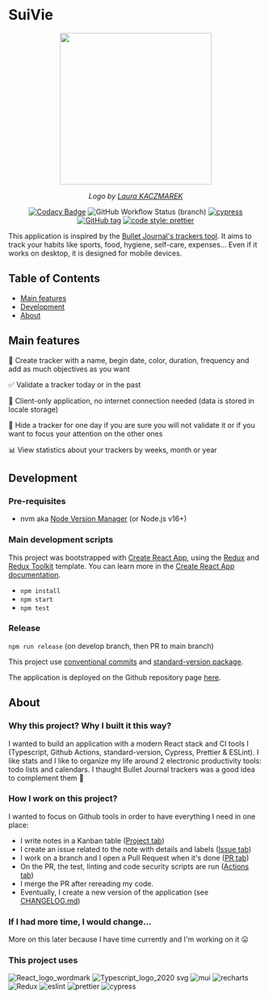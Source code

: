 # SuiVie

<div align="center">
  <img src="https://user-images.githubusercontent.com/20704943/167381575-94f28897-0e11-40c9-a8db-5d00e90166ae.png" width=300 style="margin:auto"/>
  <p><i>
    Logo by <a href="https://laurakaczmarek.fr">Laura KACZMAREK</a>
  </i></p>

[![Codacy Badge](https://app.codacy.com/project/badge/Grade/9f4ce0a620d94a07aad5190f009b9b79)](https://www.codacy.com/gh/Clm-Roig/suivie/dashboard?utm_source=github.com&utm_medium=referral&utm_content=Clm-Roig/suivie&utm_campaign=Badge_Grade)
![GitHub Workflow Status (branch)](https://img.shields.io/github/workflow/status/clm-roig/suivie/Build%20&%20test/develop)
[![cypress](https://img.shields.io/endpoint?url=https://dashboard.cypress.io/badge/detailed/i4ns1y&style=flat&logo=cypress)](https://dashboard.cypress.io/projects/i4ns1y/runs)
[![GitHub tag](https://img.shields.io/github/tag/clm-roig/suivie?include_prereleases=&sort=semver&color=blue)](https://github.com/clm-roig/suivie/releases/)
[![code style: prettier](https://img.shields.io/badge/code_style-prettier-yellow.svg)](https://github.com/prettier/prettier)

</div>
  
This application is inspired by the [Bullet Journal's trackers tool](https://diaryofajournalplanner.com/bullet-journal-habit-tracker/). It aims to track your habits like sports, food, hygiene, self-care, expenses... Even if it works on desktop, it is designed for mobile devices.

## Table of Contents

- [Main features](#main-features)
- [Development](#development)
- [About](#about)

## Main features

📄 Create tracker with a name, begin date, color, duration, frequency and add as much objectives as you want

✅ Validate a tracker today or in the past

🚀 Client-only application, no internet connection needed (data is stored in locale storage)

👻 Hide a tracker for one day if you are sure you will not validate it or if you want to focus your attention on the other ones

📊 View statistics about your trackers by weeks, month or year

## Development

### Pre-requisites

- nvm aka [Node Version Manager](https://github.com/nvm-sh/nvm) (or Node.js v16+)

### Main development scripts

This project was bootstrapped with [Create React App](https://github.com/facebook/create-react-app), using the [Redux](https://redux.js.org/) and [Redux Toolkit](https://redux-toolkit.js.org/) template. You can learn more in the [Create React App documentation](https://facebook.github.io/create-react-app/docs/getting-started).

- `npm install`
- `npm start`
- `npm test`

### Release

`npm run release` (on develop branch, then PR to main branch)

This project use [conventional commits](https://www.conventionalcommits.org/en/v1.0.0/) and [standard-version package](https://github.com/conventional-changelog/standard-version).

The application is deployed on the Github repository page [here](https://clm-roig.github.io/suivie).

## About

### Why this project? Why I built it this way?

I wanted to build an application with a modern React stack and CI tools I (Typescript, Github Actions, standard-version, Cypress, Prettier & ESLint). I like stats and I like to organize my life around 2 electronic productivity tools: todo lists and calendars. I thaught Bullet Journal trackers was a good idea to complement them 🙂

### How I work on this project?

I wanted to focus on Github tools in order to have everything I need in one place:

- I write notes in a Kanban table ([Project tab](https://github.com/Clm-Roig/suivie/projects?type=beta))
- I create an issue related to the note with details and labels ([Issue tab](https://github.com/Clm-Roig/suivie/issues))
- I work on a branch and I open a Pull Request when it's done ([PR tab](https://github.com/Clm-Roig/suivie/pulls))
- On the PR, the test, linting and code security scripts are run ([Actions tab](https://github.com/Clm-Roig/suivie/actions))
- I merge the PR after rereading my code.
- Eventually, I create a new version of the application (see [CHANGELOG.md](https://github.com/Clm-Roig/suivie/blob/develop/CHANGELOG.md))

### If I had more time, I would change...

More on this later because I have time currently and I'm working on it 😛

### This project uses

![React_logo_wordmark](https://user-images.githubusercontent.com/20704943/164058596-3816998c-7d62-4ac9-89ce-e46cb61213db.png)
![Typescript_logo_2020 svg](https://user-images.githubusercontent.com/20704943/164058603-56bfd228-bfd1-4112-9931-055d48ef0b27.png)
![mui](https://user-images.githubusercontent.com/20704943/164058591-79c197bf-b4b4-4b5d-88ac-17c97de793d5.png)
![recharts](https://user-images.githubusercontent.com/20704943/164058599-affd54c1-d7a8-4980-a142-5a0f1b4c8a95.png)
![Redux](https://user-images.githubusercontent.com/20704943/164058602-b96af456-1e2b-4895-a12e-11b8084dc432.png)
![eslint](https://user-images.githubusercontent.com/20704943/164058589-a52b0210-1f47-4d8e-a04a-3eff1976dcb7.png)
![prettier](https://user-images.githubusercontent.com/20704943/164058595-b2912e5f-1eaa-4200-9cc6-4b84b23804f6.png)
![cypress](https://user-images.githubusercontent.com/20704943/174458261-43b98d1c-121c-4750-af50-00f50f87892e.png)
